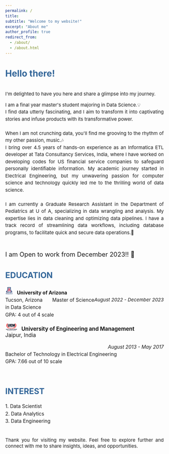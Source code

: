 ```yaml
---
permalink: /
title: 
subtitle: "Welcome to my website!"
excerpt: "About me"
author_profile: true
redirect_from: 
  - /about/
  - /about.html
---
```

<style>
   /* Style for the title */
    h1 {
        color:  #336699; /* Change the title text color to blue */
    }
</style>

<!-- Title of the page in blue -->
<h1>Hello there!</h1>


<link href="https://fonts.googleapis.com/css2?family=Roboto&display=swap" rel="stylesheet">

<div style="text-align: justify; font-size: 15px;">
  <p style="line-height: 1.5;">

<br>I'm delighted to have you here and share a glimpse into my journey.
</p>
<p style="line-height: 1.5;">
I am a final year master's student majoring in Data Science.💡  <br>
I find data utterly fascinating, and I aim to transform it into captivating stories and infuse products with its transformative power. <br> <br>
When I am not crunching data, you'll find me grooving to the rhythm of my other passion, music.🎶<br>
I bring over 4.5 years of hands-on experience as an Informatica ETL developer at Tata Consultancy Services, India, where I have worked on developing codes for US financial service companies to safeguard personally identifiable information. My academic journey started in Electrical Engineering, but my unwavering passion for computer science and technology quickly led me to the thrilling world of data science.
<br><br>
I am currently a Graduate Research Assistant in the Department of Pediatrics at U of A, specializing in data wrangling and analysis. My expertise lies in data cleaning and optimizing data pipelines. I have a track record of streamlining data workflows, including database programs, to facilitate quick and secure data operations.💫
<br>
<br>
<p style="line-height: 1.5; font-size: 20px;">
I am Open to work from December 2023!! 📆
</p>

<div style="text-align: justify; font-size: 17px;">
  <h2 style="color: #336699;"><strong>EDUCATION</strong></h2>
  <p style="line-height: 1.5; font-size: 15.5px;">
   <strong><img src="/assets/images/logo/University_of_Arizona_logo.jpg" alt="Python Logo" style="height: 24px; margin-right: 12px;">University of Arizona</strong><br>
    Tucson, Arizona&nbsp;&nbsp;&nbsp;&nbsp;&nbsp;&nbsp;
    <i style="line-height: 1.5;font-size: 15px;"><span style="float: right;">August 2022 - December 2023</span></i>     
    Master of Science in Data Science <br>
    GPA: 4 out of 4 scale <br>
    </p>
        <strong><img src="/assets/images/logo/UEM_logo.png" alt="Python Logo" style="height: 24px; margin-right: 12px;">University of Engineering and Management</strong><br>
         Jaipur, India         
         <p style="line-height: 1.5; font-size: 15.5px;">
        <i><span style="float: right;">August 2013 - May 2017</span></i> <br>        
        Bachelor of Technology in Electrical Engineering <br>
        GPA: 7.66 out of 10 scale <br></p>
   
  </p>
</div>
  <div style="text-align: justify; font-size: 17px;">     
    <h2 style="color: #336699;"><strong><br>INTEREST</strong></h2> 
    <p style="line-height: 1.5; font-size: 15.5px;">
     1. Data Scientist <br>
     2. Data Analytics <br>
     3. Data Engineering
    <br>
    <br>
    </p>
   </div> 
      <div><p>
          Thank you for visiting my website. Feel free to explore further and connect with me to share insights, ideas, and opportunities.
        </p></div>

